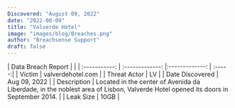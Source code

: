 ```yaml
---
Discovered: "August 09, 2022"
date: "2022-08-09"
title: "Valverde Hotel"
image: "images/blog/Breaches.png"
author: "Breachsense Support"
draft: false
---
```


| Data Breach Report           |              | 
| :-----------: | :-------------:     |:-------------:    | :-----:|
| Victim      | valverdehotel.com      | 
| Threat Actor      | LV      | 
| Date Discovered      | Aug 09, 2022      | 
| Description      | Located in the center of Avenida da Liberdade, in the noblest area of Lisbon, Valverde Hotel opened its doors in September 2014.      | 
| Leak Size      | 10GB      | 

